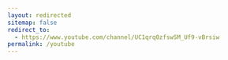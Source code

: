 ```yaml
---
layout: redirected
sitemap: false
redirect_to:
  - https://www.youtube.com/channel/UC1qrq0zfswSM_Uf9-vBrsiw
permalink: /youtube
---
```

